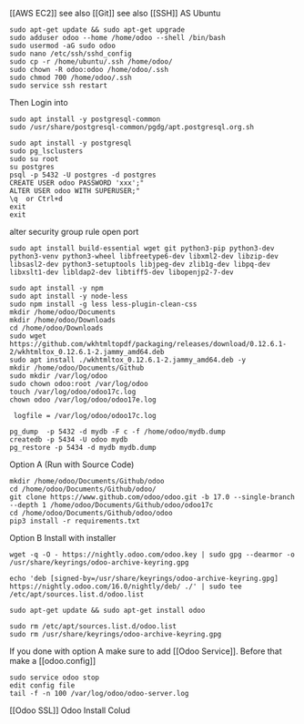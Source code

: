 [[AWS EC2]]
see also [[Git]]
see also [[SSH]]
AS Ubuntu
```ubuntu
sudo apt-get update && sudo apt-get upgrade
sudo adduser odoo --home /home/odoo --shell /bin/bash
sudo usermod -aG sudo odoo
sudo nano /etc/ssh/sshd_config
sudo cp -r /home/ubuntu/.ssh /home/odoo/
sudo chown -R odoo:odoo /home/odoo/.ssh
sudo chmod 700 /home/odoo/.ssh
sudo service ssh restart
```

Then Login into
```
sudo apt install -y postgresql-common
sudo /usr/share/postgresql-common/pgdg/apt.postgresql.org.sh
```

```odoo
sudo apt install -y postgresql
sudo pg_lsclusters
sudo su root
su postgres
psql -p 5432 -U postgres -d postgres 
CREATE USER odoo PASSWORD 'xxx';"
ALTER USER odoo WITH SUPERUSER;"
\q  or Ctrl+d
exit
exit
```

alter security group rule open port
```odoo
sudo apt install build-essential wget git python3-pip python3-dev python3-venv python3-wheel libfreetype6-dev libxml2-dev libzip-dev libsasl2-dev python3-setuptools libjpeg-dev zlib1g-dev libpq-dev libxslt1-dev libldap2-dev libtiff5-dev libopenjp2-7-dev
```

```odoo
sudo apt install -y npm
sudo apt install -y node-less
sudo npm install -g less less-plugin-clean-css
mkdir /home/odoo/Documents
mkdir /home/odoo/Downloads
cd /home/odoo/Downloads
sudo wget https://github.com/wkhtmltopdf/packaging/releases/download/0.12.6.1-2/wkhtmltox_0.12.6.1-2.jammy_amd64.deb
sudo apt install ./wkhtmltox_0.12.6.1-2.jammy_amd64.deb -y
mkdir /home/odoo/Documents/Github
sudo mkdir /var/log/odoo
sudo chown odoo:root /var/log/odoo
touch /var/log/odoo/odoo17c.log
chown odoo /var/log/odoo/odoo17e.log 
```

```in_odoo_config
 logfile = /var/log/odoo/odoo17c.log
```

```postgresql
pg_dump  -p 5432 -d mydb -F c -f /home/odoo/mydb.dump
createdb -p 5434 -U odoo mydb
pg_restore -p 5434 -d mydb mydb.dump
```

Option A (Run with Source Code)
```github
mkdir /home/odoo/Documents/Github/odoo
cd /home/odoo/Documents/Github/odoo/
git clone https://www.github.com/odoo/odoo.git -b 17.0 --single-branch --depth 1 /home/odoo/Documents/Github/odoo/odoo17c
cd /home/odoo/Documents/Github/odoo/odoo
pip3 install -r requirements.txt
```

Option B Install with installer
```direct
wget -q -O - https://nightly.odoo.com/odoo.key | sudo gpg --dearmor -o /usr/share/keyrings/odoo-archive-keyring.gpg

echo 'deb [signed-by=/usr/share/keyrings/odoo-archive-keyring.gpg] https://nightly.odoo.com/16.0/nightly/deb/ ./' | sudo tee /etc/apt/sources.list.d/odoo.list
 
sudo apt-get update && sudo apt-get install odoo

sudo rm /etc/apt/sources.list.d/odoo.list
sudo rm /usr/share/keyrings/odoo-archive-keyring.gpg

```

If you done with option A make sure to add [[Odoo Service]]. Before that make a [[odoo.config]]

```odoo
sudo service odoo stop
edit config file
tail -f -n 100 /var/log/odoo/odoo-server.log
```


[[Odoo SSL]]
Odoo Install Colud
